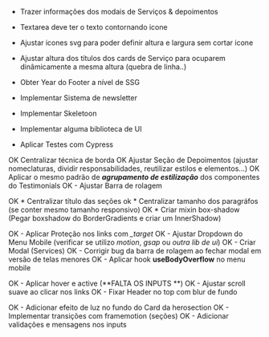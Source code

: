 * Trazer informações dos modais de Serviços & depoimentos


* Textarea deve ter o texto contornando icone
* Ajustar icones svg para poder definir altura e largura sem cortar icone

* Ajustar altura dos títulos dos cards de Serviço para ocuparem dinâmicamente a mesma altura (quebra de linha..)
* Obter Year do Footer a nível de SSG
* Implementar Sistema de newsletter



* Implementar Skeletoon
* Implementar alguma biblioteca de UI
* Aplicar Testes com Cypress


OK Centralizar técnica de borda
OK Ajustar Seção de Depoimentos (ajustar nomeclaturas, dividir responsabilidades, reutilizar estilos e elementos...)
OK Aplicar o mesmo padrão de ***agrupamento de estilização*** dos componentes do Testimonials
OK - Ajustar Barra de rolagem

OK * Centralizar título das seções
ok * Centralizar tamanho dos paragráfos (se conter mesmo tamanho responsivo)
OK * Criar mixin box-shadow (Pegar boxshadow do BorderGradients e criar um InnerShadow)

OK - Aplicar Proteção nos links com *_target*
OK - Ajustar Dropdown do Menu Mobile (verificar se utilizo *motion*, *gsap* ou *outra lib de ui*)
OK - Criar Modal (Services)
OK - Corrigir bug da barra de rolagem ao fechar modal em versão de telas menores
OK - Aplicar hook **useBodyOverflow** no menu mobile

OK - Aplicar hover e active (**FALTA OS INPUTS **)
OK - Ajustar scroll suave ao clicar nos links
OK - Fixar Header no top com blur de fundo

OK - Adicionar efeito de luz no fundo do Card da herosection
OK - Implementar transições com framemotion (seções)
OK - Adicionar validações e mensagens nos inputs




